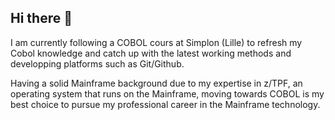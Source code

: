## Hi there 👋
I am currently following a COBOL cours at Simplon (Lille) to refresh my Cobol knowledge and catch up with the latest working methods and developping platforms such as Git/Github.

Having a solid Mainframe background due to my expertise in z/TPF, an operating system that runs on the Mainframe, moving towards COBOL is my best choice to pursue my professional career in the Mainframe technology.


